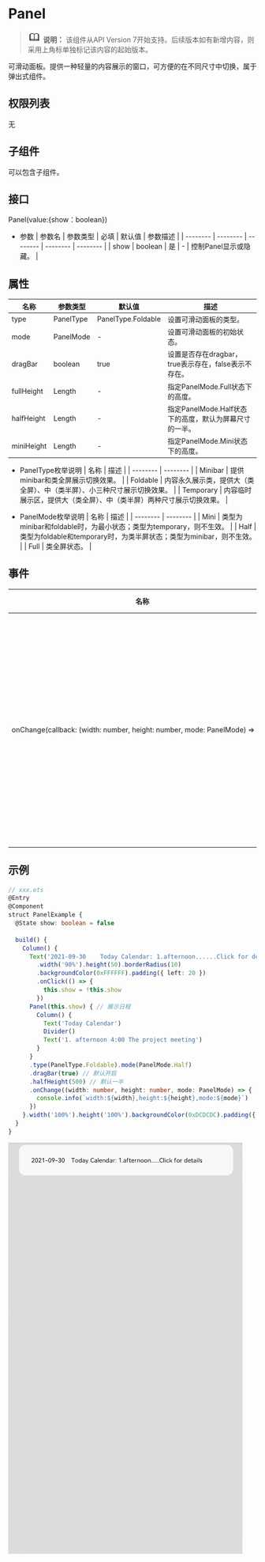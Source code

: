 # Panel

> ![icon-note.gif](public_sys-resources/icon-note.gif) **说明：**
> 该组件从API Version 7开始支持。后续版本如有新增内容，则采用上角标单独标记该内容的起始版本。


可滑动面板。提供一种轻量的内容展示的窗口，可方便的在不同尺寸中切换，属于弹出式组件。


## 权限列表

无


## 子组件

可以包含子组件。


## 接口

Panel(value:{show：boolean})

- 参数
  | 参数名 | 参数类型 | 必填 | 默认值 | 参数描述 | 
  | -------- | -------- | -------- | -------- | -------- |
  | show | boolean | 是 | - | 控制Panel显示或隐藏。 | 


## 属性

| 名称 | 参数类型 | 默认值 | 描述 |
| -------- | -------- | -------- | -------- |
| type | PanelType | PanelType.Foldable | 设置可滑动面板的类型。 |
| mode | PanelMode | - | 设置可滑动面板的初始状态。 |
| dragBar | boolean | true | 设置是否存在dragbar，true表示存在，false表示不存在。 |
| fullHeight | Length | - | 指定PanelMode.Full状态下的高度。 |
| halfHeight | Length | - | 指定PanelMode.Half状态下的高度，默认为屏幕尺寸的一半。 |
| miniHeight | Length | - | 指定PanelMode.Mini状态下的高度。 |

- PanelType枚举说明
  | 名称 | 描述 | 
  | -------- | -------- |
  | Minibar | 提供minibar和类全屏展示切换效果。 | 
  | Foldable | 内容永久展示类，提供大（类全屏）、中（类半屏）、小三种尺寸展示切换效果。 | 
  | Temporary | 内容临时展示区，提供大（类全屏）、中（类半屏）两种尺寸展示切换效果。 | 

- PanelMode枚举说明
  | 名称 | 描述 | 
  | -------- | -------- |
  | Mini | 类型为minibar和foldable时，为最小状态；类型为temporary，则不生效。 | 
  | Half | 类型为foldable和temporary时，为类半屏状态；类型为minibar，则不生效。 | 
  | Full | 类全屏状态。 | 


## 事件

| 名称 | 功能描述 | 
| -------- | -------- |
| onChange(callback:&nbsp;(width:&nbsp;number,&nbsp;height:&nbsp;number,&nbsp;mode:&nbsp;PanelMode)&nbsp;=&gt;&nbsp;void) | 当可滑动面板发生状态变化时触发，&nbsp;返回的height值为内容区高度值，当dragbar属性为true时，panel本身的高度值为dragbar高度加上内容区高度。 | 


## 示例

```ts
// xxx.ets
@Entry
@Component
struct PanelExample {
  @State show: boolean = false

  build() {
    Column() {
      Text('2021-09-30    Today Calendar: 1.afternoon......Click for details')
        .width('90%').height(50).borderRadius(10)
        .backgroundColor(0xFFFFFF).padding({ left: 20 })
        .onClick(() => {
          this.show = !this.show
        })
      Panel(this.show) { // 展示日程
        Column() {
          Text('Today Calendar')
          Divider()
          Text('1. afternoon 4:00 The project meeting')
        }
      }
      .type(PanelType.Foldable).mode(PanelMode.Half)
      .dragBar(true) // 默认开启
      .halfHeight(500) // 默认一半
      .onChange((width: number, height: number, mode: PanelMode) => {
        console.info(`width:${width},height:${height},mode:${mode}`)
      })
    }.width('100%').height('100%').backgroundColor(0xDCDCDC).padding({ top: 5 })
  }
}
```

![zh-cn_image_0000001174422896](figures/zh-cn_image_0000001174422896.gif)
